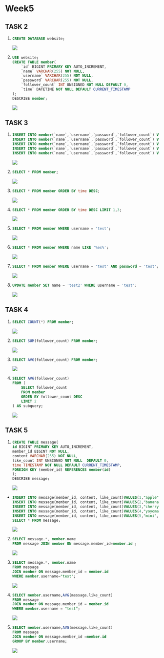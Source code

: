 # Week5 <br>
## TASK 2

1.
    ```SQL
    CREATE DATABASE website;
    ```
    <img src="./image/2-1.JPG"></img>

2.
    ```SQL
    USE website;
    CREATE TABLE member(
        `id` BIGINT PRIMARY KEY AUTO_INCREMENT, 
        `name` VARCHAR(255) NOT NULL, 
        `username` VARCHAR(255) NOT NULL,
        `password` VARCHAR(255) NOT NULL,
        `follower_count` INT UNSIGNED NOT NULL DEFAULT 0,
        `time` DATETIME NOT NULL DEFAULT CURRENT_TIMESTAMP
    );
    DESCRIBE member;
    ```
    <img src="./image/2-2.JPG"></img>

## TASK 3
1.
    ```SQL
    INSERT INTO member(`name`,`username`,`password`,`follower_count`) VALUES("test","test","test", 0);
    INSERT INTO member(`name`,`username`,`password`,`follower_count`) VALUES("shawn","user1","11111", 100); 
    INSERT INTO member(`name`,`username`,`password`,`follower_count`) VALUES("john","user2","22222", 200);
    INSERT INTO member(`name`,`username`,`password`,`follower_count`) VALUES("ryan","user3","33333", 300);
    INSERT INTO member(`name`,`username`,`password`,`follower_count`) VALUES("mary","user4","44444", 400);
    ```
    <img src="./image/3-1.JPG"></img>

2.
    ```SQL
    SELECT * FROM member;
    ```
    <img src="./image/3-2.JPG"></img>

3.
    ```SQL
    SELECT * FROM member ORDER BY time DESC; 
    ```
    <img src="./image/3-3.JPG"></img>

4.
    ```SQL
    SELECT * FROM member ORDER BY time DESC LIMIT 1,3;
    ```
    <img src="./image/3-4.JPG"></img>

5.
    ```SQL
    SELECT * FROM member WHERE username = 'test';
    ```
    <img src="./image/3-5.JPG"></img>

6.
    ```SQL
    SELECT * FROM member WHERE name LIKE '%es%';
    ```
    <img src="./image/3-6.JPG"></img>

7.
    ```SQL
    SELECT * FROM member WHERE username = 'test' AND password = 'test';
    ```
    <img src="./image/3-7.JPG"></img>

8.
    ```SQL
    UPDATE member SET name = 'test2' WHERE username = 'test';
    ```
    <img src="./image/3-8.JPG"></img>

## TASK 4
1.
    ```SQL
    SELECT COUNT(*) FROM member;
    ```
    <img src="./image/4-1.JPG"></img>

2.
    ```SQL
    SELECT SUM(follower_count) FROM member;
    ```
    <img src="./image/4-2.JPG"></img>

3.
    ```SQL
    SELECT AVG(follower_count) FROM member;
    ```
    <img src="./image/4-3.JPG"></img>

4.
    ```SQL
    SELECT AVG(follower_count)
    FROM (
        SELECT follower_count
        FROM member
        ORDER BY follower_count DESC
        LIMIT 2
    ) AS subquery;
    ```
    <img src="./image/4-4.JPG"></img>

## TASK 5
1.
    ```SQL
    CREATE TABLE message(
    id BIGINT PRIMARY KEY AUTO_INCREMENT,
    member_id BIGINT NOT NULL,
    content VARCHAR(255) NOT NULL,
    like_count INT UNSIGNED NOT NULL  DEFAULT 0,
    time TIMESTAMP NOT NULL DEFAULT CURRENT_TIMESTAMP,
    FOREIGN KEY (member_id) REFERENCES member(id)
    );
    DESCRIBE message;
    ```
    <img src="./image/5-1.JPG"></img>

-
    ```SQL
    INSERT INTO message(member_id, content, like_count)VALUES(1,"apple",10);
    INSERT INTO message(member_id, content, like_count)VALUES(2,"banana",20);
    INSERT INTO message(member_id, content, like_count)VALUES(3,"cherry",30);
    INSERT INTO message(member_id, content, like_count)VALUES(4,"yoyoman",40);
    INSERT INTO message(member_id, content, like_count)VALUES(5,"mini",50);
    SELECT * FROM message;
    ```
    <img src="./image/-.JPG"></img>

2.
    ```SQL
    SELECT message.*, member.name
    FROM message JOIN member ON message.member_id=member.id ;
    ```
    <img src="./image/5-2.JPG"></img>

3.
    ```SQL
    SELECT message.*, member.name
    FROM message 
    JOIN member ON message.member_id = member.id
    WHERE member.username="test";
    ```
    <img src="./image/5-3.JPG"></img>

4.
    ```SQL
    SELECT member.username,AVG(message.like_count)
    FROM message
    JOIN member ON message.member_id = member.id
    WHERE member.username = "test";
    ```
    <img src="./image/5-4.JPG"></img>

5.
    ```SQL
    SELECT member.username,AVG(message.like_count)
    FROM message
    JOIN member ON message.member_id =member.id
    GROUP BY member.username;
    ```
    <img src="./image/5-5.JPG"></img>
